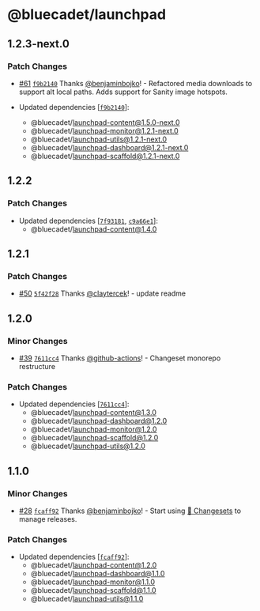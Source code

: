 # @bluecadet/launchpad

## 1.2.3-next.0

### Patch Changes

- [#61](https://github.com/bluecadet/launchpad/pull/61) [`f9b2140`](https://github.com/bluecadet/launchpad/commit/f9b21407af6d4f874473eed860e7a925475b7e41) Thanks [@benjaminbojko](https://github.com/benjaminbojko)! - Refactored media downloads to support alt local paths. Adds support for Sanity image hotspots.

- Updated dependencies [[`f9b2140`](https://github.com/bluecadet/launchpad/commit/f9b21407af6d4f874473eed860e7a925475b7e41)]:
  - @bluecadet/launchpad-content@1.5.0-next.0
  - @bluecadet/launchpad-monitor@1.2.1-next.0
  - @bluecadet/launchpad-utils@1.2.1-next.0
  - @bluecadet/launchpad-dashboard@1.2.1-next.0
  - @bluecadet/launchpad-scaffold@1.2.1-next.0

## 1.2.2

### Patch Changes

- Updated dependencies [[`7f93181`](https://github.com/bluecadet/launchpad/commit/7f9318171c7d44ef812243454608d75810895d14), [`c9a66e1`](https://github.com/bluecadet/launchpad/commit/c9a66e1416d49c1447d010ab08b3de9c45b4e0a0)]:
  - @bluecadet/launchpad-content@1.4.0

## 1.2.1

### Patch Changes

- [#50](https://github.com/bluecadet/launchpad/pull/50) [`5f42f28`](https://github.com/bluecadet/launchpad/commit/5f42f282ffb670701b3803d6c2c724e0f6475178) Thanks [@claytercek](https://github.com/claytercek)! - update readme

## 1.2.0

### Minor Changes

- [#39](https://github.com/bluecadet/launchpad/pull/39) [`7611cc4`](https://github.com/bluecadet/launchpad/commit/7611cc40742bf32012d5ce6dd5da155644ba0e23) Thanks [@github-actions](https://github.com/apps/github-actions)! - Changeset monorepo restructure

### Patch Changes

- Updated dependencies [[`7611cc4`](https://github.com/bluecadet/launchpad/commit/7611cc40742bf32012d5ce6dd5da155644ba0e23)]:
  - @bluecadet/launchpad-content@1.3.0
  - @bluecadet/launchpad-dashboard@1.2.0
  - @bluecadet/launchpad-monitor@1.2.0
  - @bluecadet/launchpad-scaffold@1.2.0
  - @bluecadet/launchpad-utils@1.2.0

## 1.1.0

### Minor Changes

- [#28](https://github.com/bluecadet/launchpad/pull/28) [`fcaff92`](https://github.com/bluecadet/launchpad/commit/fcaff9254f86b4313f9a1a737b19c26cc0839dfc) Thanks [@benjaminbojko](https://github.com/benjaminbojko)! - Start using [🦋 Changesets](https://github.com/changesets/changesets) to manage releases.

### Patch Changes

- Updated dependencies [[`fcaff92`](https://github.com/bluecadet/launchpad/commit/fcaff9254f86b4313f9a1a737b19c26cc0839dfc)]:
  - @bluecadet/launchpad-content@1.2.0
  - @bluecadet/launchpad-dashboard@1.1.0
  - @bluecadet/launchpad-monitor@1.1.0
  - @bluecadet/launchpad-scaffold@1.1.0
  - @bluecadet/launchpad-utils@1.1.0
